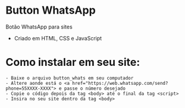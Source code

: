 # Button WhatsApp

Botão WhatsApp para sites

  - Criado em HTML, CSS e JavaScript

# Como instalar em seu site:
    
    - Baixe o arquivo button_whats em seu computador
    - Altere aonde está o <a href="https://web.whatsapp.com/send?phone=55XXXX-XXXX"> e passe o número desejado
    - Copie o código depois da tag <body> até o final da tag <script>
    - Insira no seu site dentro da tag <body>
